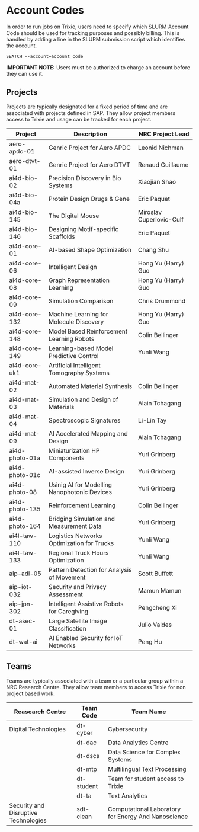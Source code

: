 # Account Codes

In order to run jobs on Trixie, users need to specify which SLURM Account Code should be used for
tracking purposes and possibly billing. This is handled by adding a line in the SLURM submission
script which identifies the account.

```
SBATCH --account=account_code
```

**IMPORTANT NOTE:** Users must be authorized to charge an account before they can use it.

## Projects

Projects are typically designated for a fixed period of time and are associated with projects
defined in SAP. They allow project members access to Trixie and usage can be tracked for each
project.

| Project        | Description                                  | NRC Project Lead         |
| -------------- | -------------------------------------------- | ------------------------ |
| aero-apdc-01   | Genric Project for Aero APDC                 | Leonid Nichman           |
| aero-dtvt-01   | Genric Project for Aero DTVT                 | Renaud Guillaume         |
| ai4d-bio-02    | Precision Discovery in Bio Systems           | Xiaojian Shao            |
| ai4d-bio-04a   | Protein Design Drugs & Gene                  | Eric Paquet              |
| ai4d-bio-145   | The Digital Mouse                            | Miroslav Cuperlovic-Culf |
| ai4d-bio-146   | Designing Motif-specific Scaffolds           | Eric Paquet              |
| ai4d-core-01   | AI-based Shape Optimization                  | Chang Shu                |
| ai4d-core-06   | Intelligent Design                           | Hong Yu (Harry) Guo      |
| ai4d-core-08   | Graph Representation Learning                | Hong Yu (Harry) Guo      |
| ai4d-core-09   | Simulation Comparison                        | Chris Drummond           |
| ai4d-core-132  | Machine Learning for Molecule Discovery      | Hong Yu (Harry) Guo      |
| ai4d-core-148  | Model Based Reinforcement Learning Robots    | Colin Bellinger          |
| ai4d-core-149  | Learning-based Model Predictive Control      | Yunli Wang               |
| ai4d-core-uk1  | Artificial Intelligent Tomography Systems    |                          |
| ai4d-mat-02    | Automated Material Synthesis                 | Colin Bellinger          |
| ai4d-mat-03    | Simulation and Design of Materials           | Alain Tchagang           |
| ai4d-mat-04    | Spectroscopic Signatures                     | Li-Lin Tay               |
| ai4d-mat-09    | AI Accelerated Mapping and Design            | Alain Tchagang           |
| ai4d-photo-01a | Miniaturization HP Components                | Yuri Grinberg            |
| ai4d-photo-01c | AI-assisted Inverse Design                   | Yuri Grinberg            |
| ai4d-photo-08  | Usinig AI for Modelling Nanophotonic Devices | Yuri Grinberg            |
| ai4d-photo-135 | Reinforcement Learning                       | Colin Bellinger          |
| ai4d-photo-164 | Bridging Simulation and Measurement Data     | Yuri Grinberg            |
| ai4l-taw-110   | Logistics Networks Optimization for Trucks   | Yunli Wang               |
| ai4l-taw-133   | Regional Truck Hours Optimization            | Yunli Wang               |
| aip-adl-05     | Pattern Detection for Analysis of Movement   | Scott Buffett            |
| aip-iot-032    | Security and Privacy Assessment              | Mamun Mamun              |
| aip-jpn-302    | Intelligent Assistive Robots for Caregiving  | Pengcheng Xi             |
| dt-asec-01     | Large Satellite Image Classification         | Julio Valdes             |
| dt-wat-ai      | AI Enabled Security for IoT Networks         | Peng Hu                  |

## Teams

Teams are typically associated with a team or a particular group within a NRC Research Centre. They
allow team members to access Trixie for non project based work.

| Reasearch Centre                    | Team Code  | Team Name                                           |
| ----------------------------------- | ---------- | --------------------------------------------------- |
| Digital Technologies                | dt-cyber   | Cybersecurity                                       |
|                                     | dt-dac     | Data Analytics Centre                               |
|                                     | dt-dscs    | Data Science for Complex Systems                    |
|                                     | dt-mtp     | Multilingual Text Processing                        |
|                                     | dt-student | Team for student access to Trixie                   |
|                                     | dt-ta      | Text Analytics                                      |
|Security and Disruptive Technologies | sdt-clean  | Computational Laboratory for Energy And Nanoscience |
